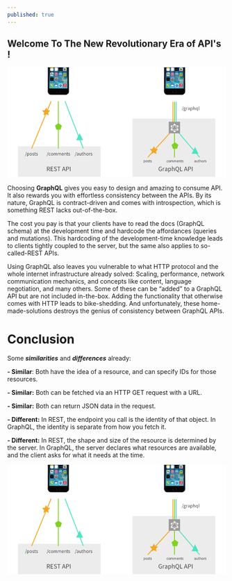 ```yaml
---
published: true
---
```

## Welcome To The New Revolutionary Era of API's !

![Image 2.png](https://github.com/Knlsharma/blog/blob/gh-pages/_posts/1_qpyJSVVPkd5c6ItMmivnYg.png)

Choosing **GraphQL** gives you easy to design and amazing to consume API. It also rewards you with effortless consistency between the APIs. By its nature, GraphQL is contract-driven and comes with introspection, which is something REST lacks out-of-the-box.

The cost you pay is that your clients have to read the docs (GraphQL schema) at the development time and hardcode the affordances (queries and mutations). This hardcoding of the development-time knowledge leads to clients tightly coupled to the server, but the same also applies to so-called-REST APIs.

Using GraphQL also leaves you vulnerable to what HTTP protocol and the whole internet infrastructure already solved: Scaling, performance, network communication mechanics, and concepts like content, language negotiation, and many others. Some of these can be “added” to a GraphQL API but are not included in-the-box. Adding the functionality that otherwise comes with HTTP leads to bike-shedding. And unfortunately, these home-made-solutions destroys the genius of consistency between GraphQL APIs.

# Conclusion
 Some **_similarities_** and **_differences_** already:
 
**- Similar**: Both have the idea of a resource, and can specify IDs for those resources.

**- Similar:** Both can be fetched via an HTTP GET request with a URL.

**- Similar:** Both can return JSON data in the request.

**- Different:** In REST, the endpoint you call is the identity of that object. In GraphQL, the identity is separate from how you fetch it.

**- Different:** In REST, the shape and size of the resource is determined by the server. In GraphQL, the server declares what resources are available, and the client asks for what it needs at the time. 

![Image 2.png](https://github.com/Knlsharma/blog/blob/gh-pages/_posts/1_qpyJSVVPkd5c6ItMmivnYg.png)


